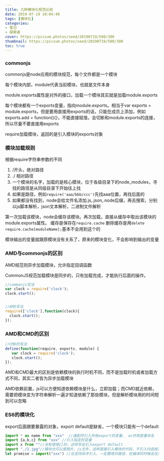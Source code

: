 ```yaml
---
title: 几种模块化规范比较
date: 2019-07-19 10:04:48
tags: [模块化]
categories: 
- 笔记
- 探索者
cover: https://picsum.photos/seed/20190719/500/300
thumbnail: https://picsum.photos/seed/20190719/500/300
toc: true
---
```


### commonjs

commonjs是node应用的模块规范，每个文件都是一个模块

每个模块内部，module代表当前模块，也就是文件本身

module.exports属性是对外的接口，加载一个模块其实就是加载module.exports

每个模块都有一个exports变量，指向module.exports。相当于var exports = module.exports，但是要用直接用exports的话，只能在成员上添加，例如exports.add = function(){}，不能直接赋值，会切断和module.exports的连接，所以尽量不要直接用exports

require加载模块，返回的是引入模块的exports对象

### 模块加载规则
根据require字符串参数的不同
1. /开头，绝对路径
2. ./ 相对路径
3. 一个模块的名字，加载的是核心模块，位于各级目录下的node_modules，寻找的路径是从同级目录下开始往上找
4. 如果是路径，例如`require('aaa/bbb/ccc')`先找aaa位置，再找后面的
5. 如果都没有找到，node会给文件名添加.js,.json,.node后缀，再去搜索，分别以js脚本解析，json文本解析，二进制文件解析

第一次加载该模块，node会缓存该模块。再次加载，直接从缓存中取出该模块的module.exports属性。
缓存是保存在`require.cache`
删除缓存是用`delete require.cache[moduleName];`基本不会用到这个的

模块输出的变量就跟原模块没有关系了，原来的模块变化，不会影响到输出的变量


### AMD与commonjs的区别
AMD规范则异步加载模块，允许指定回调函数

CommonJS规范加载模块是同步的，只有加载完成，才能执行后面的操作。

```js
//commonjs写法
var clock = require('clock');
clock.start();


//AMD写法
require(['clock'],function(clock){
  clock.start();
});
```

### AMD和CMD的区别

```js
//CMD的写法
define(function(require, exports, module) {
   var clock = require('clock');
   clock.start();
});
```
AMD和CMD最大的区别是依赖模块的执行时机不同，而不是加载时机或者加载方式不同，其实二者皆为异步加载模块

AMD依赖前置，js可以方便知道依赖模块是什么，立即加载；而CMD就近依赖，需要把模块变为字符串解析一遍才知道依赖了那些模块，但是解析模块用的时间短到可以忽略

### ES6的模块化

export后面跟要暴露的对象，export default是缺省，一个模块只能有一个default
```js
import * as name from "xxx"  //通配符引入所有export的变量， as作用是重命名
import {a,b,c} from "xxx" //引入指定的变量
import x from ""//没有使用{}的，这样写会引入export default
import "./1.jpg"//模块也可以是图片，js文件，这样直接引入模块的代码，不引入内部成员
let promise = import("xxx") //也支持异步引入，一定要绝对路径，在编译的时候会生成异步的模块，前面带有数字那些文件就是
```

